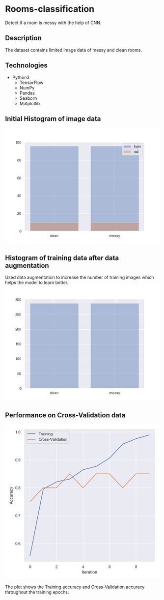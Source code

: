 # Rooms-classification
Detect if a room is messy with the help of CNN.

## Description
The dataset contains limited image data of messy and clean rooms. 

## Technologies
* Python3
  * TensorFlow
  * NumPy
  * Pandas
  * Seaborn
  * Matplotlib

## Initial Histogram of image data

![](plots/init_hist.png?raw=true "Title")

## Histogram of training data after data augmentation

Used data augmentation to increase the number of training images which helps the model to learn better.
![](plots/aug_hist.png?raw=true "Title")

## Performance on Cross-Validation data

![](plots/output_measures.png?raw=true "Title")

The plot shows the Training accuracy and Cross-Validation accuracy throughout the training epochs.